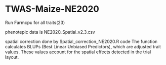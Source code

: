 # TWAS-Maize-NE2020
Run Farmcpu for all traits(23) 

phenotepic data is NE2020_Spatial_v2.3.csv

spatial correction done by Spatial_correction_NE2020.R code
The function calculates BLUPs (Best Linear Unbiased Predictors), which are adjusted trait values. These values account for the spatial effects detected in the trial layout.

